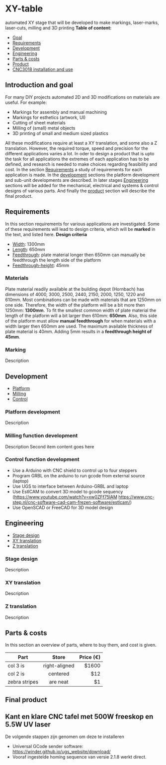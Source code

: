 # XY-table
automated XY stage that will be developed to make markings, laser-marks, laser-cuts, milling and 3D printing 
**Table of content:**
- [Goal](#goal)
- [Requirements](#requirements)
- [Development](#dev)
- [Engineering](#eng)
- [Parts & costs](#parts)
- [Product](#prod)
- [CNC3018 installation and use](#3018)

<!-- headings -->
<a id="goal"></a>
## Introduction and goal
For many DIY projects automated 2D and 3D modifications on materials are useful. For example:
* Markings for assembly and manual machining
* Markings for esthetics (artwork, UI)
* Cutting of sheet materials
* Milling of (small) metal objects
* 3D printing of small and medium sized plastics

All these modifications require at least a XY translation, and some also a Z translation. However, the required torque, speed and precision for the different applications varies a lot. In oder to design a product that is upto the task for all applications the extremes of each application has to be defined, and research is needed to make choices regarding feasibility and cost. In the section [Requirements](#requirements) a study of requirements for each application is made. In the [development](#dev) sections the platform development and sub-unit developments are described. In later stages [Engineering](#eng) sections will be added for the mechanical, electrical and systems & control designs of various parts. And finally the [product](#prod) section will describe the final product.

<a id="requirements"></a>
## Requirements
In this section requirements for various applications are investigated. Some of these requirements will lead to design criteria, which will be __marked__ in the text, and listed here.
__Design criteria__
* [Width](#DC-width): 1300mm
* [Length](#DC-length): 650mm
* [Feedthrough](#DC-feedthrough): plate material longer then 650mm can manually be feedthrough the length side of the platform
* [Feedthrough-height](#DC-feedthrough-height): 45mm


### Materials
Plate material readily available at the building depot (Hornbach) has dimensions of 4000, 3000, 2500, 2440, 2150, 2000, 1250, 1220 and 610mm. Most combinations can be made with materials that are 1250mm on one side. Therefore, the width of the platform will be a bit more then 1250mm: __1300mm__.<a id="DC-width"></a>
To fit the smallest common width of plate material the length of the platform will a bit larger then 610mm: __650mm__.<a id="DC-length"></a> Also, this side of the platform must allow __manual feedthrough__ for when materials with a width larger then 650mm are used.<a id="DC-feedthrough"></a>
The maximum available thickness of plate material is 40mm. Adding 5mm results in a __feedthrough height of 45mm__.<a id="DC-feedghrough-height"></a>

### Marking
Description

<a id="dev"></a>
## Development
- [Platform](#dev-platform)
- [Milling](#dev-milling)
- [Control](#dev-control)

<a id="dev-platform"></a>
### Platform development
Description

<a id="dev-milling"></a>
### Milling function development
Description
Second item content goes here

<a id="dev-control"></a>
### Control function development
- Use a Arduino with CNC shield to control up to four steppers
- Program GRBL on the arduino to run gcode from external source (laptop)
- Use UGS to interface between Arduino-GRBL and laptop
- Use EstlCAM to convert 3D model to gcode sequency (https://www.youtube.com/watch?v=xw0ZFf75lAM https://www.cnc-step.nl/cnc-software-cad-cam-frezen-software/estlcam/)
- Use OpenSCAD or FreeCAD for 3D model design

<a id="eng"></a>
## Engineering

- [Stage design](#eng-stage)
- [XY translation](#eng-XY)
- [Z translation](#eng-Z)

<a id="eng-stage"></a>
### Stage design
Description

<a id="eng-XY"></a>
### XY translation
Description

<a id="eng-Z"></a>
### Z translation
Description

<a id="parts"></a>
## Parts & costs

In this section an overview of parts, where to buy them, and cost is given.

| Part          | Store         | Price (€)|
| ------------- |:-------------:| --------:|
| col 3 is      | right-aligned | $1600 |
| col 2 is      | centered      |   $12 |
| zebra stripes | are neat      |    $1 |

<a id="prod"></a>
## Final product

<a id="3018"></a>
## Kant en klare CNC tafel met 500W freeskop en 5.5W UV laser

De volgende stappen zijn genomen om deze te installeren
* Universal GCode sender software: https://winder.github.io/ugs_website/download/
* Vooraf ingestelde homing sequence van versie 2.1.8 werkt direct.

